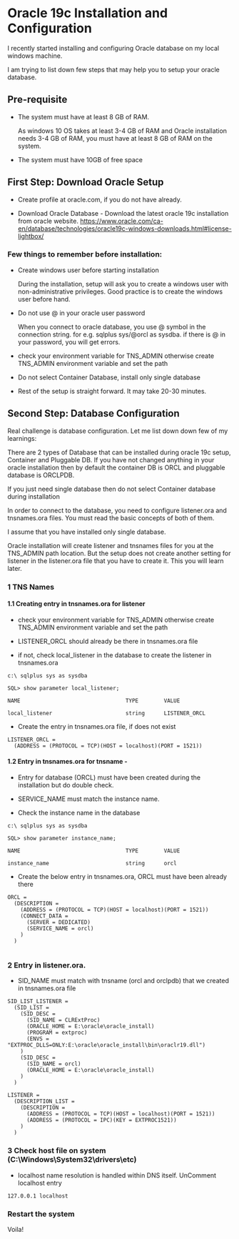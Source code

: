 # Oracle 19c Installation and Configuration

I recently started installing and configuring Oracle database on my local windows machine. 

I am trying to list down few steps that may help you to setup your oracle database.

## Pre-requisite

* The system must have at least 8 GB of RAM. 
  
  As windows 10 OS takes at least 3-4 GB of RAM and Oracle installation needs 3-4 GB of RAM, you must have at least 8 GB of RAM on the system.
  
* The system must have 10GB of free space

## First Step: Download Oracle Setup

* Create profile at oracle.com, if you do not have already.

* Download Oracle Database - Download the latest oracle 19c installation from oracle website. 
https://www.oracle.com/ca-en/database/technologies/oracle19c-windows-downloads.html#license-lightbox/

### Few things to remember before installation:

* Create windows user before starting installation

  During the installation, setup will ask you to create a windows user with non-administrative privileges. Good practice is to create the windows user before hand.
  
* Do not use @ in your oracle user password
  
  When you connect to oracle database, you use @ symbol in the connection string. for e.g. sqlplus sys/<passowrd>@orcl as sysdba. if there is @ in your password, you will get   errors.

* check your environment variable for TNS_ADMIN otherwise create TNS_ADMIN environment variable and set the path

* Do not select Container Database, install only single database

* Rest of the setup is straight forward. It may take 20-30 minutes.

## Second Step: Database Configuration 

Real challenge is database configuration. Let me list down down few of my learnings:

There are 2 types of Database that can be installed during oracle 19c setup, Container and Pluggable DB. If you have not changed anything in your oracle installation then by default the container DB is ORCL and pluggable database is ORCLPDB. 

If you just need single database then do not select Container database during installation

In order to connect to the database, you need to configure listener.ora and tnsnames.ora files. You must read the basic concepts of both of them.

I assume that you have installed only single database.

Oracle installation will create listener and tnsnames files for you at the TNS_ADMIN path location. But the setup does not create another setting for listener in the listener.ora file that you have to create it. This you will learn later.

### 1 TNS Names

#### 1.1 Creating entry in tnsnames.ora for listener 


* check your environment variable for TNS_ADMIN otherwise create TNS_ADMIN environment variable and set the path

* LISTENER_ORCL should already be there in tnsnames.ora file

* if not, check local_listener in the database to create the listener in tnsnames.ora

```
c:\ sqlplus sys as sysdba

SQL> show parameter local_listener;

NAME                                 TYPE        VALUE

local_listener                       string      LISTENER_ORCL
```

* Create the entry in tnsnames.ora file, if does not exist

```
LISTENER_ORCL =
  (ADDRESS = (PROTOCOL = TCP)(HOST = localhost)(PORT = 1521))
```

#### 1.2 Entry in tnsnames.ora for tnsname - 


* Entry for database (ORCL) must have been created during the installation but do double check.

* SERVICE_NAME must match the instance name.

* Check the instance name in the database

```
c:\ sqlplus sys as sysdba

SQL> show parameter instance_name;

NAME                                 TYPE        VALUE

instance_name                        string      orcl
```


* Create the below entry in tnsnames.ora, ORCL must have been already there

```
ORCL =
  (DESCRIPTION =
    (ADDRESS = (PROTOCOL = TCP)(HOST = localhost)(PORT = 1521))
    (CONNECT_DATA =
      (SERVER = DEDICATED)
      (SERVICE_NAME = orcl)
    )
  )
 
```

### 2 Entry in listener.ora. 

* SID_NAME must match with tnsname (orcl and orclpdb) that we created in tnsnames.ora file

```
SID_LIST_LISTENER =
  (SID_LIST =
    (SID_DESC =
      (SID_NAME = CLRExtProc)
      (ORACLE_HOME = E:\oracle\oracle_install)
      (PROGRAM = extproc)
      (ENVS = "EXTPROC_DLLS=ONLY:E:\oracle\oracle_install\bin\oraclr19.dll")
    )
	(SID_DESC =
      (SID_NAME = orcl)
      (ORACLE_HOME = E:\oracle\oracle_install)
    )
  )

LISTENER =
  (DESCRIPTION_LIST =
    (DESCRIPTION =
      (ADDRESS = (PROTOCOL = TCP)(HOST = localhost)(PORT = 1521))
      (ADDRESS = (PROTOCOL = IPC)(KEY = EXTPROC1521))
    )
  )

```

### 3 Check host file on system (C:\Windows\System32\drivers\etc)

* localhost name resolution is handled within DNS itself. UnComment localhost entry

```
127.0.0.1 localhost
```

### Restart the system


Voila!
